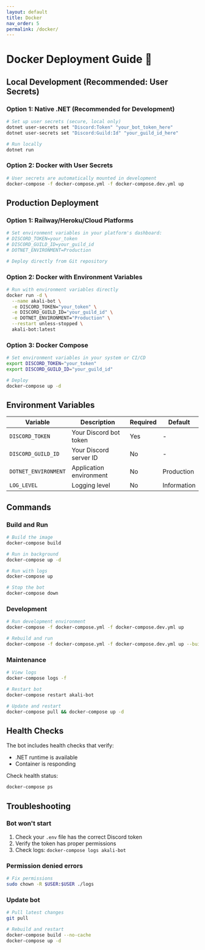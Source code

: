 ```yaml
---
layout: default
title: Docker
nav_order: 5
permalink: /docker/
---
```


# Docker Deployment Guide 🐳

## Local Development (Recommended: User Secrets)

### Option 1: Native .NET (Recommended for Development)
```bash
# Set up user secrets (secure, local only)
dotnet user-secrets set "Discord:Token" "your_bot_token_here"
dotnet user-secrets set "Discord:Guild:Id" "your_guild_id_here"

# Run locally
dotnet run
```

### Option 2: Docker with User Secrets
```bash
# User secrets are automatically mounted in development
docker-compose -f docker-compose.yml -f docker-compose.dev.yml up
```

## Production Deployment

### Option 1: Railway/Heroku/Cloud Platforms
```bash
# Set environment variables in your platform's dashboard:
# DISCORD_TOKEN=your_token
# DISCORD_GUILD_ID=your_guild_id
# DOTNET_ENVIRONMENT=Production

# Deploy directly from Git repository
```

### Option 2: Docker with Environment Variables
```bash
# Run with environment variables directly
docker run -d \
  --name akali-bot \
  -e DISCORD_TOKEN="your_token" \
  -e DISCORD_GUILD_ID="your_guild_id" \
  -e DOTNET_ENVIRONMENT="Production" \
  --restart unless-stopped \
  akali-bot:latest
```

### Option 3: Docker Compose
```bash
# Set environment variables in your system or CI/CD
export DISCORD_TOKEN="your_token"
export DISCORD_GUILD_ID="your_guild_id"

# Deploy
docker-compose up -d
```

## Environment Variables

| Variable | Description | Required | Default |
|----------|-------------|----------|---------|
| `DISCORD_TOKEN` | Your Discord bot token | Yes | - |
| `DISCORD_GUILD_ID` | Your Discord server ID | No | - |
| `DOTNET_ENVIRONMENT` | Application environment | No | Production |
| `LOG_LEVEL` | Logging level | No | Information |

## Commands

### Build and Run
```bash
# Build the image
docker-compose build

# Run in background
docker-compose up -d

# Run with logs
docker-compose up

# Stop the bot
docker-compose down
```

### Development
```bash
# Run development environment
docker-compose -f docker-compose.yml -f docker-compose.dev.yml up

# Rebuild and run
docker-compose -f docker-compose.yml -f docker-compose.dev.yml up --build
```

### Maintenance
```bash
# View logs
docker-compose logs -f

# Restart bot
docker-compose restart akali-bot

# Update and restart
docker-compose pull && docker-compose up -d
```

## Health Checks

The bot includes health checks that verify:
- .NET runtime is available
- Container is responding

Check health status:
```bash
docker-compose ps
```

## Troubleshooting

### Bot won't start
1. Check your `.env` file has the correct Discord token
2. Verify the token has proper permissions
3. Check logs: `docker-compose logs akali-bot`

### Permission denied errors
```bash
# Fix permissions
sudo chown -R $USER:$USER ./logs
```

### Update bot
```bash
# Pull latest changes
git pull

# Rebuild and restart
docker-compose build --no-cache
docker-compose up -d
```
